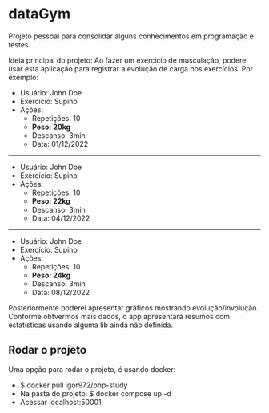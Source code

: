 # dataGym
Projeto pessoal para consolidar alguns conhecimentos em programação e testes.

Ideia principal do projeto:
Ao fazer um exercicio de musculação, poderei usar esta aplicação para registrar a evolução de carga nos exercícios.
Por exemplo:
* Usuário: John Doe
* Exercício: Supino
* Ações:
  * Repetições: 10
  * **Peso: 20kg**
  * Descanso: 3min
  * Data: 01/12/2022
----
* Usuário: John Doe
* Exercício: Supino
* Ações:
  * Repetições: 10
  * **Peso: 22kg**
  * Descanso: 3min
  * Data: 04/12/2022
----
* Usuário: John Doe
* Exercício: Supino
* Ações:
  * Repetições: 10
  * **Peso: 24kg**
  * Descanso: 3min
  * Data: 08/12/2022

Posteriormente poderei apresentar gráficos mostrando evolução/involução.
Conforme obtvermos mais dados, o app apresentará resumos com estatísticas usando alguma lib ainda não definida.

## Rodar o projeto
Uma opção para rodar o projeto, é usando docker:
* $ docker pull igor972/php-study
* Na pasta do projeto: $ docker compose up -d
* Acessar localhost:50001

